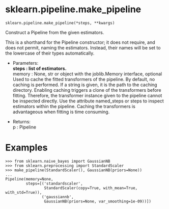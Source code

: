 # sklearn.pipeline.make_pipeline
```
sklearn.pipeline.make_pipeline(*steps, **kwargs)
```
Construct a Pipeline from the given estimators.

This is a shorthand for the Pipeline constructor; it does not require, and does not permit, naming the estimators.
Instead, their names will be set to the lowercase of their types automatically.


- Parameters:	           
**steps : list of estimators.**                  
memory : None, str or object with the joblib.Memory interface, optional                         
Used to cache the fitted transformers of the pipeline. By default, no caching is performed. If a string is given,
it is the path to the caching directory. Enabling caching triggers a clone of the transformers before fitting.
Therefore, the transformer instance given to the pipeline cannot be inspected directly. Use the attribute 
named_steps or steps to inspect estimators within the pipeline. Caching the transformers is advantageous when 
fitting is time consuming.

- Returns:	            
p : Pipeline         

# Examples
```
>>> from sklearn.naive_bayes import GaussianNB
>>> from sklearn.preprocessing import StandardScaler
>>> make_pipeline(StandardScaler(), GaussianNB(priors=None))
...     
Pipeline(memory=None,
         steps=[('standardscaler',
                 StandardScaler(copy=True, with_mean=True, with_std=True)),
                ('gaussiannb',
                 GaussianNB(priors=None, var_smoothing=1e-09))])
```






